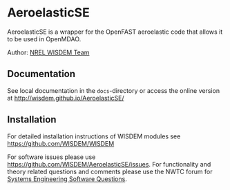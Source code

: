 # AeroelasticSE

AeroelasticSE is a wrapper for the OpenFAST aeroelastic code that allows it to be used in OpenMDAO.

Author: [NREL WISDEM Team](mailto:systems.engineering@nrel.gov) 

## Documentation

See local documentation in the `docs`-directory or access the online version at <http://wisdem.github.io/AeroelasticSE/>

## Installation

For detailed installation instructions of WISDEM modules see <https://github.com/WISDEM/WISDEM>

For software issues please use <https://github.com/WISDEM/AeroelasticSE/issues>.  For functionality and theory related questions and comments please use the NWTC forum for [Systems Engineering Software Questions](https://wind.nrel.gov/forum/wind/viewtopic.php?f=34&t=1002).
